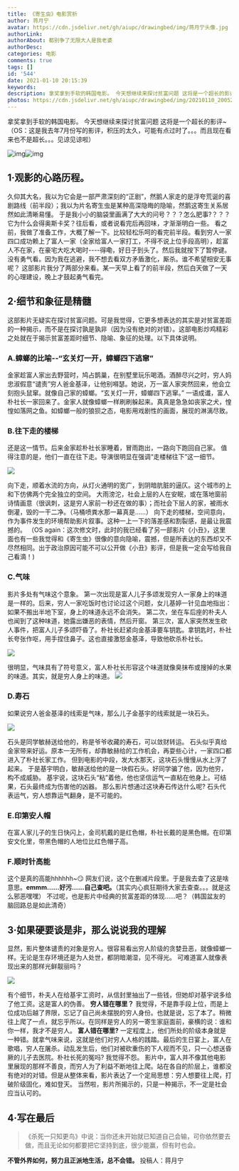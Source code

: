 ```yaml
---
title: 《寄生虫》电影赏析
author: 蒋月宁
avatar: https://cdn.jsdelivr.net/gh/aiupc/drawingbed/img/蒋月宁头像.jpg
authorLink: 
authorAbout: 都别争了无限大人是我老婆
authorDesc: 
categories: 电影
comments: true
tags: []
id: '544'
date: 2021-01-10 20:15:39
keywords:
description: 拿奖拿到手软的韩国电影。 今天想继续来探讨贫富问题 这将是一个超长的影评~ （OS：这是我去年7月份...
photos: https://cdn.jsdelivr.net/gh/aiupc/drawingbed/img/20210110_200523-scaled-1.jpg
---
```


拿奖拿到手软的韩国电影。 今天想继续来探讨贫富问题 这将是一个超长的影评~ （OS：这是我去年7月份写的影评，积压的太久，可能有点过时了。。。而且现在看来也不是超长。。。见谅见谅啦） 

![img](https://cdn.jsdelivr.net/gh/aiupc/drawingbed/img/20220115001949.png)![img](https://cdn.jsdelivr.net/gh/aiupc/drawingbed/img/20220115002450.png)



## 1·观影的心路历程。

久仰其大名，我以为它会是一部严肃深刻的“正剧”，然鹅人家走的是浮夸荒诞的喜剧路线（前半段）；我以为片名寄生虫是某种高深隐晦的隐喻，然鹅这寄生关系居然如此清晰易懂。 于是我小小的脑袋里画满了大大的问号？？？怎么肥事?？？？它为什么会得奥斯卡奖？往后看，或者说看完后再回味，才渐渐明白一些。 看之前，我做了准备工作，大概了解一下。比较轻松乐呵的看完前半段。看到穷人一家四口成功赖上了富人一家（全家给富人一家打工，不得不说上位手段高明），趁富人不在家，在豪宅大吃大喝时----得嘞，好日子到头了。然后我就按下了暂停键。没有勇气看。因为我在逃避，我不想去看双方矛盾激化，厮杀。谁不希望相安无事呢？ 这部影片我分了两部分来看。某一天早上看了的前半段，然后白天做了一天的心理建设，晚上才鼓起勇气看完。

## 2·细节和象征是精髓

这部影片无疑实在探讨贫富问题。可是我觉得，它更多想表达的其实是对贫富差距的一种揭示，而不是在探讨孰是孰非（因为没有绝对的对错）。这部电影炒鸡精彩之处就在于揭示贫富差距时细节、隐喻、象征的处理。以下具体说明。

### A.蟑螂的比喻--“玄关灯一开，蟑螂四下逃窜”

金家趁富人家出去野营时，鸠占鹊巢，在别墅里玩乐喝酒。酒醉尽兴之时，穷人妈忠淑假意“谴责”穷人爸金基泽，让他别嘚瑟。她说，万一富人家突然回来，他会立刻抱头鼠窜。就像自己家的蟑螂。“玄关灯一开，蟑螂四下逃窜。” 一语成谶，富人朴社长一家回来了。金家人就像蟑螂一样刷刷躲起来。真真是急急如丧家之犬，惶惶如落网之鱼。如蟑螂一般的狼狈之态，电影用戏剧性的画面，展现的淋漓尽致。

### B.往下走的楼梯

还是这一情节。后来金家趁朴社长家睡着，冒雨跑出，一路向下跑回自己家。 值得注意的是，他们一直在往下走。导演很明显在强调“走楼梯往下”这一细节。

 ![](https://cdn.jsdelivr.net/gh/aiupc/drawingbed/img/1610273309200-300x169.jpeg.crdownload) 

向下走，顺着水流的方向，从灯火通明的宽广，到阴暗肮脏的逼仄。这个城市的上和下仿佛两个完全独立的空间。 大雨滂沱，社会上层的人在安眠，或在落地窗前诗情画意（很讽刺，这是穷人家前一秒还在做的事）；而社会下层人的家，被雨水倒灌，毁的一干二净。（马桶喷粪水那一幕真是……） 向下走的楼梯，空间意向，作为事件发生的环境帮助影片叙事。这种一上一下的落差感和割裂感，是最让我震撼的。 （OS again：这次修文时，此时的我已经看了另一部影片《小丑》，这里面也有一些我觉得和《寄生虫》很像的意向隐喻，震撼，但是所表达的东西却又不尽然相同。出于政治原因可能不可以公开做《小丑》影评，但是我一定会写给我自己看滴！)

### C.气味

影片多处有气味这个意象。 第一次出现是富人儿子多颂发现穷人一家身上的味道是一样的。后来，穷人一家吃饭时也讨论过这个问题，女儿基婷一针见血地指出：如果不搬出半地下室，身上的味道永远不会消失。 第二次，坐在车后座的朴夫人也闻到了这种味道，她露出嫌恶的表情，然后开窗。 第三次，富人家突然发生砍人事件，把富人儿子多颂吓昏了。朴社长赶紧向金基泽要车钥匙。拿钥匙时，朴社长夸张作呕，用手捏住鼻子。这也直接激怒金基泽，导致他砍杀朴社长。

 ![](https://cdn.jsdelivr.net/gh/aiupc/drawingbed/img/1610273315473-300x138.jpeg.crdownload) 

很明显，气味具有了符号意义，富人朴社长形容这个味道就像臭抹布或搜掉的水果的味道。其实，就是穷人身上的味道。 ![](https://cdn.jsdelivr.net/gh/aiupc/drawingbed/img/1610273319626-231x300.jpeg.crdownload)

### D.寿石

如果说穷人爸金基泽的线索是气味，那么儿子金基宇的线索就是一块石头。

 ![](https://cdn.jsdelivr.net/gh/aiupc/drawingbed/img/1610273312276-300x169.jpeg.crdownload)

石头是同学敏赫送给他的，称是爷爷收藏的寿石，可以敛财转运。 石头似乎真给金家带来好运。原本一无所有，却靠敏赫给的工作机会，再耍些心计，一家四口都进入了朴社长家工作。 但到电影的中段，发大水那天，这块石头慢慢从水上浮了起来。 于是基宇明白，敏赫送给他的是一块假石头。好同学骗了他，因为他穷，构不成威胁。 基宇说，这块石头“粘”着他，他也坚信运气一直粘在他身上。可结果，石头最终成为伤害他的凶器。 那么影片想通过这块寿石传达什么呢? 石头代表运气，穷人想靠运气翻身，是不可能的。

### E.印第安人帽

在富人家儿子的生日快闪上，金司机戴的是红色帽，朴社长戴的是黑色帽。在印第安文化里，带黑色帽的人地位比红色帽子高。

### F.顺时针高能

这个是真的高能hhhhhh~:smirk: 网友们说，这个在删减片段里。于是我去查了这是啥意思。**emmm……好污……自己查吧。**（其实内心疯狂期待大家去查查。。。就是这么邪恶嘿嘿） 不过呢，也是影片中经典的贫富差距的体现......吧？（韩国盆友的脑回路总是如此清奇）

## 3·如果硬要谈是非，那么说说我的理解

显然，影片整体谴责的对象是穷人。很容易看出穷人阶级的贪婪丑恶，就像蟑螂一样。无论是生存环境还是为人处世，都阴暗潮湿，见不得光。 可难道富人就像表现出来的那样光鲜靓丽吗？ 

![](https://cdn.jsdelivr.net/gh/aiupc/drawingbed/img/1610273327106-300x297.jpeg.crdownload) 

有个细节，朴夫人在给基宇工资时，从信封里抽出了一些钱，但她却对基宇说多给了他工资。这是富人的伪善。 **穷人错在哪里？** 我觉得，不是靠手段上位，而是上位成功后越了界限，忘记了自己尚未摆脱的穷人身份。也就是说，忘了本了。稍微往上爬了一点，就忘乎所以。在同样是穷人的另一寄生家庭面前，豪横的说：谁和你一样，我才不是穷人。 **富人错在哪里?** 一定程度上，他们所处的阶级本身就是一种错。就拿气味来说，这就是他们对穷人人格的践踏。最后的生日宴上，富人在歌唱，穷人在屠杀。动乱发生后，他们对被砍重伤的下人视而不见，只一心想送昏厥的儿子去医院。朴社长死的冤吗? 我觉得不怨。 影片中，富人并不像其他电影里展现的那样不善良，而穷人为了利益不断地往上爬。站在各自的阶层上，谁都没有绝对的对错。但是从整体来看，影片表达了一个定局思想：穷人想要往上爬，打破阶级固化，难如登天。 当然啦，影片所揭示的，只是一种揭示，不一定是社会应当认可的。

## 4·写在最后

> 《杀死一只知更鸟》中说：当你还未开始就已知道自己会输，可你依然要去做，而且无论如何都要把它坚持到底，很少能赢，但有时也会。

**不管外界如何，努力且正派地生活，总不会错。** 投稿人：蒋月宁